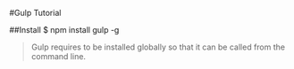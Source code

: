 #Gulp Tutorial

##Install
    $ npm install gulp -g
> Gulp requires to be installed globally so that it can be called from the command line.